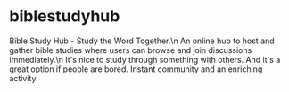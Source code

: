 # biblestudyhub

Bible Study Hub - Study the Word Together.\n
An online hub to host and gather bible studies where users can browse and join discussions immediately.\n
It's nice to study through something with others. And it's a great option if people are bored. Instant community and an enriching activity.
